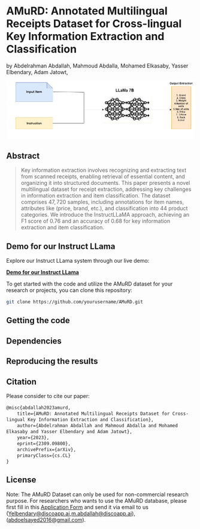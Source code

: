 # AMuRD: Annotated Multilingual Receipts Dataset for Cross-lingual Key Information Extraction and Classification 

by
Abdelrahman Abdallah,
Mahmoud Abdalla,
Mohamed Elkasaby,
Yasser Elbendary, 
Adam Jatowt,




![](images/model.png)




## Abstract

> Key information extraction involves recognizing and extracting text from scanned receipts, 
enabling retrieval of essential content, and organizing it into structured documents. 
This paper presents a novel multilingual dataset for receipt extraction, addressing key challenges in information extraction and item classification. 
The dataset comprises $47,720$ samples, including annotations for item names, attributes like (price, brand, etc.), and classification into $44$ product categories. 
We introduce the InstructLLaMA approach, achieving an F1 score of $0.76$ and an accuracy of $0.68$ for key information extraction and item classification.


## Demo for our Instruct LLama


Explore our Instruct LLama system through our live demo:

[**Demo for our Instruct LLama**](http://18.188.209.98:5052/)


To get started with the code and utilize the AMuRD dataset for your research or projects, you can clone this repository:

```bash
git clone https://github.com/yourusername/AMuRD.git
```
## Getting the code


## Dependencies

## Reproducing the results



## Citation 
Please consider to cite our paper:
```
@misc{abdallah2023amurd,
    title={AMuRD: Annotated Multilingual Receipts Dataset for Cross-lingual Key Information Extraction and Classification},
    author={Abdelrahman Abdallah and Mahmoud Abdalla and Mohamed Elkasaby and Yasser Elbendary and Adam Jatowt},
    year={2023},
    eprint={2309.09800},
    archivePrefix={arXiv},
    primaryClass={cs.CL}
}
```

## License


Note: The AMuRD Dataset can only be used for non-commercial research purpose. 
For researchers who wants to use the AMuRD database, please first fill
in this [Application Form](Application_Form/Application_Form_for_AMuRD.doc) 
and send it via email to us ([Yelbendary@discoapp.ai](mailto:Yelbendary@discoapp.ai),[m.abdallah@discoapp.ai](mailto:m.abdallah@discoapp.ai)),([abdoelsayed2016@gmail.com](mailto:abdoelsayed2016@gmail.com)). 


